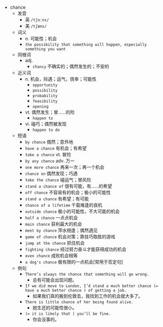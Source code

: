 - chance
  - 发音
    - 英 `/tʃɑːns/`
    - 美 `/tʃæns/`
  - 词义
    - n. 可能性；机会
    - `the possibility that something will happen, especially something you want`
  - 同根词
    - adj.
      - `chancy` 不确实的；偶然发生的；不安的
  - 近义词
    - n. 机会，际遇；运气，侥幸；可能性
      - `opportunity`
      - `possibility`
      - `probability`
      - `feasibility`
      - `opening`
    - vt. 偶然发生；冒……的险
      - `happen to`
    - vi. 碰巧；偶然被发现
      - `happen to do`
  - 短语
    - `by chance` 偶然；意外地 
    - `have a chance` 有机会；有希望 
    - `take a chance` vt. 冒险 
    - `by any chance` adv. 万一 
    - `one more chance` 再来一次；再一个机会 
    - `chance on` 偶然发现；巧遇 
    - `take the chance` 碰运气；冒风险 
    - `stand a chance of` 很有可能，有……的希望 
    - `off chance` 不容易有的机会；极小的可能性 
    - `stand a chance` 有希望；有可能 
    - `chance of a lifetime` 千载难逢的良机 
    - `outside chance` 极小的可能性，不大可能的机会 
    - `half a chance` 一点点机会 
    - `main chance` 获利最大的机会 
    - `meet by chance` 萍水相逢；偶然遇见 
    - `game of chance` 机会对策；靠技巧取胜的游戏 
    - `jump at the chance` 抓住机会 
    - `fighting chance` 经过努力奋斗才能获得成功的机会 
    - `even chance` 成败机会相等 
    - `a dog's chance` 极有限的一点机会[常用于否定句] 
  - 例句
    - `There’s always the chance that something will go wrong.`
      - 总有可能会出现问题。
    - `If we did move to London, I’d stand a much better chance (= have a much better chance ) of getting a job.`
      - 如果我们真的搬到伦敦去，我找到工作的机会就大多了。
    - `There is little chance of her being found alive.`
      - 她生还的可能性很小。
    - `(= it is likely that ) you’ll be fine.`
      - 你会没事的。

